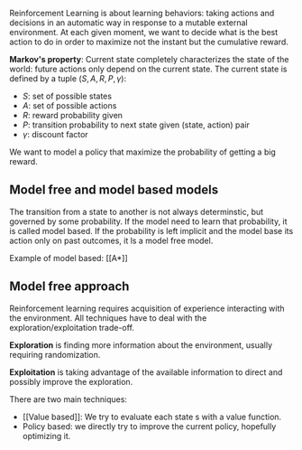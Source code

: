 Reinforcement Learning is about learning behaviors: taking actions and decisions in an automatic way in response to a mutable external environment.
At each given moment, we want to decide what is the best action to do in order to maximize not the instant but the cumulative reward.

__Markov's property__: Current state completely characterizes the state of the world: future actions only depend on the current state.
The current state is defined by a tuple $(S,A,R,P,\gamma)$:
- $S$: set of possible states
- $A$: set of possible actions
- $R$: reward probability given
- $P$: transition probability to next state given (state, action) pair
- $\gamma$: discount factor

We want to model a policy that maximize the probability of getting a big reward.

## Model free and model based models

The transition from a state to another is not always determinstic, but governed by some probability. If the model need to learn that probability, it is called model based.
If the probability is left implicit and the model base its action only on past outcomes, it ls a model free model.

Example of model based: [[A*]]


## Model free approach

Reinforcement learning requires acquisition of experience interacting with the environment.
All techniques have to deal with the exploration/exploitation trade-off.

__Exploration__ is finding more information about the environment, usually requiring randomization.

__Exploitation__ is taking advantage of the available information to direct and possibly improve the exploration.

There are two main techniques:
 - [[Value based]]: We try to evaluate each state s with a value function.
 - Policy based: we directly try to improve the current policy, hopefully optimizing it.